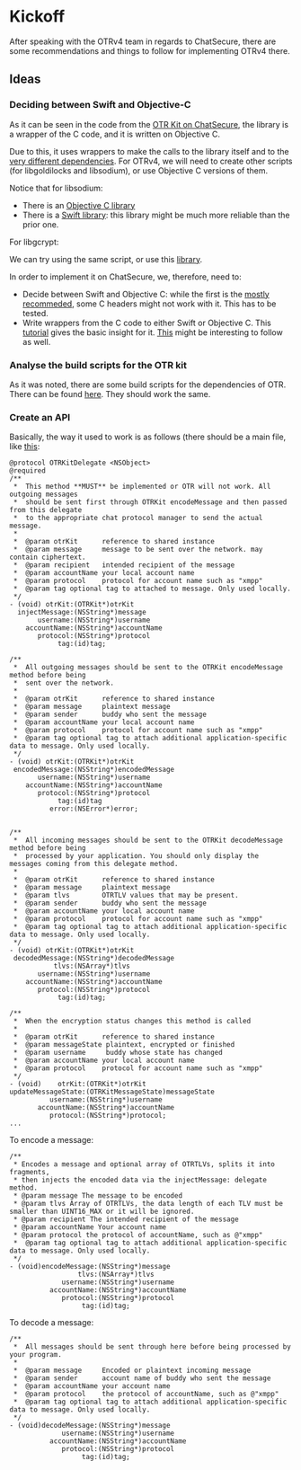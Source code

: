 # Kickoff

After speaking with the OTRv4 team in regards to ChatSecure, there are some
recommendations and things to follow for implementing OTRv4 there.

## Ideas

### Deciding between Swift and Objective-C

As it can be seen in the code from the [OTR Kit on ChatSecure](https://github.com/ChatSecure/OTRKit),
the library is a wrapper of the C code, and it is written on Objective C.

Due to this, it uses wrappers to make the calls to the library itself and
to the [very different dependencies](https://github.com/ChatSecure/OTRKit/tree/master/scripts).
For OTRv4, we will need to create other scripts (for libgoldilocks and libsodium),
or use Objective C versions of them.

Notice that for libsodium:

* There is an [Objective C library](https://github.com/gabriel/NAChloride)
* There is a [Swift library](https://github.com/jedisct1/swift-sodium): this
library might be much more reliable than the prior one.

For libgcrypt:

We can try using the same script, or use this [library](https://github.com/x2on/libgcrypt-for-ios).

In order to implement it on ChatSecure, we, therefore, need to:

* Decide between Swift and Objective C: while the first is the [mostly recommeded](https://www.infoworld.com/article/2920333/swift-vs-objective-c-10-reasons-the-future-favors-swift.html), some C headers might not work with
it. This has to be tested.
* Write wrappers from the C code to either Swift or Objective C. This
  [tutorial](https://medium.com/shopify-mobile/wrapping-a-c-library-in-swift-part-1-6dd240070cef)
  gives the basic insight for it. [This](https://medium.com/@cecilia.humlelu/using-c-c-and-objective-c-frameworks-in-swift-apps-6a60e5f71c36) might be interesting to follow as well.

### Analyse the build scripts for the OTR kit

As it was noted, there are some build scripts for the dependencies of OTR.
There can be found [here](https://github.com/ChatSecure/OTRKit/tree/master/scripts).
They should work the same.

### Create an API

Basically, the way it used to work is as follows (there should be a main file,
like [this](https://github.com/ChatSecure/OTRKit/blob/master/OTRKit/OTRKit.h):

```
@protocol OTRKitDelegate <NSObject>
@required
/**
 *  This method **MUST** be implemented or OTR will not work. All outgoing messages
 *  should be sent first through OTRKit encodeMessage and then passed from this delegate
 *  to the appropriate chat protocol manager to send the actual message.
 *
 *  @param otrKit      reference to shared instance
 *  @param message     message to be sent over the network. may contain ciphertext.
 *  @param recipient   intended recipient of the message
 *  @param accountName your local account name
 *  @param protocol    protocol for account name such as "xmpp"
 *  @param tag optional tag to attached to message. Only used locally.
 */
- (void) otrKit:(OTRKit*)otrKit
  injectMessage:(NSString*)message
       username:(NSString*)username
    accountName:(NSString*)accountName
       protocol:(NSString*)protocol
            tag:(id)tag;

/**
 *  All outgoing messages should be sent to the OTRKit encodeMessage method before being
 *  sent over the network.
 *
 *  @param otrKit      reference to shared instance
 *  @param message     plaintext message
 *  @param sender      buddy who sent the message
 *  @param accountName your local account name
 *  @param protocol    protocol for account name such as "xmpp"
 *  @param tag optional tag to attach additional application-specific data to message. Only used locally.
 */
- (void) otrKit:(OTRKit*)otrKit
 encodedMessage:(NSString*)encodedMessage
       username:(NSString*)username
    accountName:(NSString*)accountName
       protocol:(NSString*)protocol
            tag:(id)tag
          error:(NSError*)error;


/**
 *  All incoming messages should be sent to the OTRKit decodeMessage method before being
 *  processed by your application. You should only display the messages coming from this delegate method.
 *
 *  @param otrKit      reference to shared instance
 *  @param message     plaintext message
 *  @param tlvs        OTRTLV values that may be present.
 *  @param sender      buddy who sent the message
 *  @param accountName your local account name
 *  @param protocol    protocol for account name such as "xmpp"
 *  @param tag optional tag to attach additional application-specific data to message. Only used locally.
 */
- (void) otrKit:(OTRKit*)otrKit
 decodedMessage:(NSString*)decodedMessage
           tlvs:(NSArray*)tlvs
       username:(NSString*)username
    accountName:(NSString*)accountName
       protocol:(NSString*)protocol
            tag:(id)tag;

/**
 *  When the encryption status changes this method is called
 *
 *  @param otrKit      reference to shared instance
 *  @param messageState plaintext, encrypted or finished
 *  @param username     buddy whose state has changed
 *  @param accountName your local account name
 *  @param protocol    protocol for account name such as "xmpp"
 */
- (void)    otrKit:(OTRKit*)otrKit
updateMessageState:(OTRKitMessageState)messageState
          username:(NSString*)username
       accountName:(NSString*)accountName
          protocol:(NSString*)protocol;
...
```

To encode a message:

```
/**
 * Encodes a message and optional array of OTRTLVs, splits it into fragments,
 * then injects the encoded data via the injectMessage: delegate method.
 * @param message The message to be encoded
 * @param tlvs Array of OTRTLVs, the data length of each TLV must be smaller than UINT16_MAX or it will be ignored.
 * @param recipient The intended recipient of the message
 * @param accountName Your account name
 * @param protocol the protocol of accountName, such as @"xmpp"
 *  @param tag optional tag to attach additional application-specific data to message. Only used locally.
 */
- (void)encodeMessage:(NSString*)message
                 tlvs:(NSArray*)tlvs
             username:(NSString*)username
          accountName:(NSString*)accountName
             protocol:(NSString*)protocol
                  tag:(id)tag;
```

To decode a message:

```
/**
 *  All messages should be sent through here before being processed by your program.
 *
 *  @param message     Encoded or plaintext incoming message
 *  @param sender      account name of buddy who sent the message
 *  @param accountName your account name
 *  @param protocol    the protocol of accountName, such as @"xmpp"
 *  @param tag optional tag to attach additional application-specific data to message. Only used locally.
 */
- (void)decodeMessage:(NSString*)message
             username:(NSString*)username
          accountName:(NSString*)accountName
             protocol:(NSString*)protocol
                  tag:(id)tag;
```



